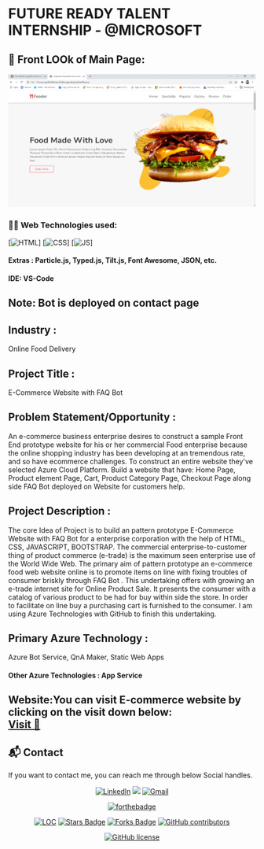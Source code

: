 
# FUTURE READY TALENT INTERNSHIP - @MICROSOFT 


## 🚩 Front LOOk of Main Page:

![Front View](https://github.com/The-Shivam-garg/Microsoft-Future-Ready-Talent-Internship-Project/blob/4e65f3719e0c6e5cec2a9d6e78aafe81fd1aeb47/images/front.jpg)

### 👨‍💻 Web Technologies used: 
[![HTML](https://img.shields.io/badge/html5%20-%23E34F26.svg?&style=for-the-badge&logo=html5&logoColor=white)]
[![CSS](https://img.shields.io/badge/css3%20-%231572B6.svg?&style=for-the-badge&logo=css3&logoColor=white)]
[![JS](https://img.shields.io/badge/javascript%20-%23323330.svg?&style=for-the-badge&logo=javascript&logoColor=%23F7DF1E)]


#### Extras : Particle.js, Typed.js, Tilt.js, Font Awesome, JSON, etc.


#### IDE: VS-Code

## Note: Bot is deployed on contact page

## Industry : 
Online Food Delivery

## Project Title :
E-Commerce Website with FAQ Bot

## Problem Statement/Opportunity :
An e-commerce business enterprise desires to construct a sample Front End prototype website for his or her commercial Food enterprise because the online shopping industry has been developing at an tremendous rate, and so have ecommerce challenges. To construct an entire website they've selected Azure Cloud Platform. Build a website that have: Home Page, Product element Page, Cart, Product Category Page, Checkout Page along side FAQ Bot deployed on Website for customers help.

## Project Description :
The core Idea of Project is to build an pattern prototype E-Commerce Website with FAQ Bot for a enterprise corporation with the help of HTML, CSS, JAVASCRIPT, BOOTSTRAP. The commercial enterprise-to-customer thing of product commerce (e-trade) is the maximum seen enterprise use of the World Wide Web. The primary aim of pattern prototype an e-commerce food web website online is to promote items on line with fixing troubles of consumer briskly through FAQ Bot . This undertaking offers with growing an e-trade internet site for Online Product Sale. It presents the consumer with a catalog of various product to be had for buy within side the store. In order to facilitate on line buy a purchasing cart is furnished to the consumer. I am using Azure Technologies with GitHub to finish this undertaking.

## Primary Azure Technology :
Azure Bot Service, QnA Maker, Static Web Apps

#### Other Azure Technologies : App Service



<h2> Website:You can visit E-commerce website by clicking on the visit down below: <BR>
<a href="https://the-shivam-garg.github.io/Microsoft-Future-Ready-Talent-Internship-Project/" target="_blank">Visit 🚀</a>
</h2> 




<h2>📬 Contact</h2>

If you want to contact me, you can reach me through below Social handles.

<div align="center">


<a  href="https://www.linkedin.com/in/shivam-garg-15675720a/" target="_blank"><img alt="LinkedIn" src="https://img.shields.io/badge/linkedin%20-%230077B5.svg?&style=for-the-badge&logo=linkedin&logoColor=white" /></a>
<a href="https://twitter.com/Shivams_twt" target="_blank"><img src="https://img.shields.io/badge/twitter-%2300acee.svg?&style=for-the-badge&logo=twitter&logoColor=white&alt=twitter" /></a>
<a href="mailto:shivanshagarwal2020@gmail.com"><img  alt="Gmail" src="https://img.shields.io/badge/Gmail-D14836?style=for-the-badge&logo=gmail&logoColor=white" />

</div>


<div align="center">
 
[![forthebadge](https://forthebadge.com/images/badges/built-by-developers.svg)](https://forthebadge.com)



</div>

<div align="center">

<a href="https://github.com/The-Shivam-garg/Microsoft-Future-Ready-Talent-Internship-Project"><img src="https://sloc.xyz/github/The-Shivam-garg/Microsoft-Future-Ready-Talent-Internship-Project" alt="LOC" /></a>
<a href="https://github.com/The-Shivam-garg/Microsoft-Future-Ready-Talent-Internship-Project"><img src="https://img.shields.io/github/stars/The-Shivam-garg/Microsoft-Future-Ready-Talent-Internship-Project" alt="Stars Badge" /></a>
<a href="https://github.com/The-Shivam-garg/Microsoft-Future-Ready-Talent-Internship-Project/network/members"><img src="https://img.shields.io/github/forks/The-Shivam-garg/Microsoft-Future-Ready-Talent-Internship-Project" alt="Forks Badge" /></a>
<a href="https://github.com/The-Shivam-garg/Microsoft-Future-Ready-Talent-Internship-Project/graphs/contributors"><img alt="GitHub contributors" src="https://img.shields.io/github/contributors/The-Shivam-garg/Microsoft-Future-Ready-Talent-Internship-Project?color=2b9348" ></a>

[![GitHub license](https://img.shields.io/github/license/The-Shivam-garg/Microsoft-Future-Ready-Talent-Internship-Project?logo=github)](https://github.com/The-Shivam-garg/Microsoft-Future-Ready-Talent-Internship-Project/blob/master/LICENSE)
</div>